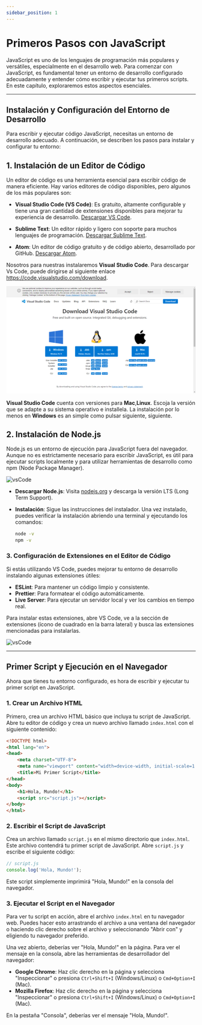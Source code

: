 ```yaml
---
sidebar_position: 1
---
```


# Primeros Pasos con JavaScript

JavaScript es uno de los lenguajes de programación más populares y versátiles, especialmente en el desarrollo web. Para comenzar con JavaScript, es fundamental tener un entorno de desarrollo configurado adecuadamente y entender cómo escribir y ejecutar tus primeros scripts. En este capítulo, exploraremos estos aspectos esenciales.

---

## Instalación y Configuración del Entorno de Desarrollo

Para escribir y ejecutar código JavaScript, necesitas un entorno de desarrollo adecuado. A continuación, se describen los pasos para instalar y configurar tu entorno:

## 1. Instalación de un Editor de Código

Un editor de código es una herramienta esencial para escribir código de manera eficiente. Hay varios editores de código disponibles, pero algunos de los más populares son:

- **Visual Studio Code (VS Code)**: Es gratuito, altamente configurable y tiene una gran cantidad de extensiones disponibles para mejorar tu experiencia de desarrollo. [Descargar VS Code](https://code.visualstudio.com/).

- **Sublime Text**: Un editor rápido y ligero con soporte para muchos lenguajes de programación. [Descargar Sublime Text](https://www.sublimetext.com/).

- **Atom**: Un editor de código gratuito y de código abierto, desarrollado por GitHub. [Descargar Atom](https://atom.io/).

Nosotros para nuestras instalaremos **Visual Studio Code**. Para descargar Vs Code, puede dirigirse al siguiente enlace https://code.visualstudio.com/download. 

![vsCode](/images/vscode.png)

**Visual Studio Code** cuenta con versiones para **Mac**,**Linux**. Escoja la versión que se adapte a su sistema operativo e installela. La instalación por lo menos en **Windows** es an simple como pulsar siguiente, siguiente.

## 2. Instalación de Node.js

Node.js es un entorno de ejecución para JavaScript fuera del navegador. Aunque no es estrictamente necesario para escribir JavaScript, es útil para ejecutar scripts localmente y para utilizar herramientas de desarrollo como npm (Node Package Manager).

![vsCode](/images/node.png)

- **Descargar Node.js**: Visita [nodejs.org](https://nodejs.org/) y descarga la versión LTS (Long Term Support).

- **Instalación**: Sigue las instrucciones del instalador. Una vez instalado, puedes verificar la instalación abriendo una terminal y ejecutando los comandos:
  ```sh
  node -v
  npm -v
  ```

### 3. Configuración de Extensiones en el Editor de Código

Si estás utilizando VS Code, puedes mejorar tu entorno de desarrollo instalando algunas extensiones útiles:

- **ESLint**: Para mantener un código limpio y consistente.
- **Prettier**: Para formatear el código automáticamente.
- **Live Server**: Para ejecutar un servidor local y ver los cambios en tiempo real.

Para instalar estas extensiones, abre VS Code, ve a la sección de extensiones (ícono de cuadrado en la barra lateral) y busca las extensiones mencionadas para instalarlas.

![vsCode](/images/vscode1.png)

---

## Primer Script y Ejecución en el Navegador

Ahora que tienes tu entorno configurado, es hora de escribir y ejecutar tu primer script en JavaScript.

### 1. Crear un Archivo HTML

Primero, crea un archivo HTML básico que incluya tu script de JavaScript. Abre tu editor de código y crea un nuevo archivo llamado `index.html` con el siguiente contenido:

```html
<!DOCTYPE html>
<html lang="en">
<head>
    <meta charset="UTF-8">
    <meta name="viewport" content="width=device-width, initial-scale=1.0">
    <title>Mi Primer Script</title>
</head>
<body>
    <h1>Hola, Mundo!</h1>
    <script src="script.js"></script>
</body>
</html>
```

### 2. Escribir el Script de JavaScript

Crea un archivo llamado `script.js` en el mismo directorio que `index.html`. Este archivo contendrá tu primer script de JavaScript. Abre `script.js` y escribe el siguiente código:

```javascript
// script.js
console.log('Hola, Mundo!');
```

Este script simplemente imprimirá "Hola, Mundo!" en la consola del navegador.

### 3. Ejecutar el Script en el Navegador

Para ver tu script en acción, abre el archivo `index.html` en tu navegador web. Puedes hacer esto arrastrando el archivo a una ventana del navegador o haciendo clic derecho sobre el archivo y seleccionando "Abrir con" y eligiendo tu navegador preferido.

Una vez abierto, deberías ver "Hola, Mundo!" en la página. Para ver el mensaje en la consola, abre las herramientas de desarrollador del navegador:

- **Google Chrome**: Haz clic derecho en la página y selecciona "Inspeccionar" o presiona `Ctrl+Shift+I` (Windows/Linux) o `Cmd+Option+I` (Mac).
- **Mozilla Firefox**: Haz clic derecho en la página y selecciona "Inspeccionar" o presiona `Ctrl+Shift+I` (Windows/Linux) o `Cmd+Option+I` (Mac).

En la pestaña "Consola", deberías ver el mensaje "Hola, Mundo!".
